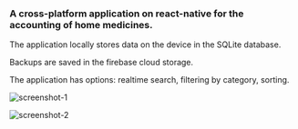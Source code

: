 ### A cross-platform application on react-native for the accounting of home medicines.

The application locally stores data on the device in the SQLite database.

Backups are saved in the firebase cloud storage.

The application has options: realtime search, filtering by category, sorting.

![screenshot-1](https://github.com/DukeKunYura/medchest/blob/main/src/screenshot-1/1.jpg)

![screenshot-2](https://github.com/DukeKunYura/medchest/blob/main/src/screenshot-2/2.jpg)